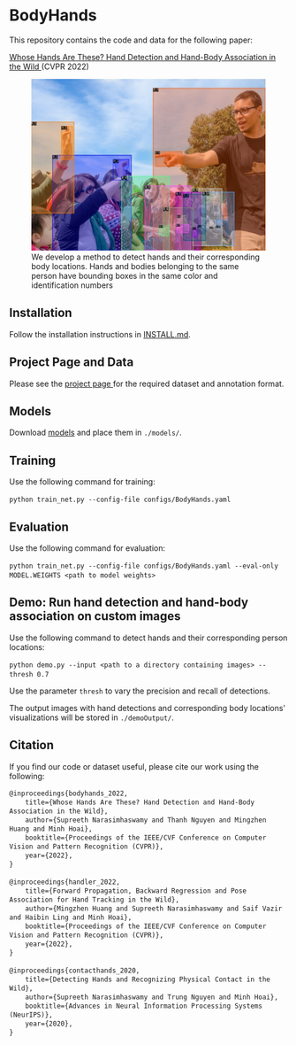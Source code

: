 # BodyHands

This repository contains the code and data for the following paper:

[Whose Hands Are These? Hand Detection and Hand-Body Association in the Wild
](https://www3.cs.stonybrook.edu/~sunarasimhas/webpage/BodyHands.pdf) (CVPR 2022)

<p align="center">
    <figure>
        <img src="teaser.jpeg" height="310" width="480" />
            <figcaption> We develop a method to detect hands and their corresponding body locations. Hands and bodies belonging to the      same person have bounding boxes in the same color and identification numbers </figcaption>
     </figure>
</p>


## Installation

Follow the installation instructions in [INSTALL.md](INSTALL.md). 

## Project Page and Data

Please see the [project page
](http://vision.cs.stonybrook.edu/~supreeth/BodyHands/) for the required dataset and annotation format.

## Models

Download [models](https://drive.google.com/drive/folders/1HT0dkeDXuewpcZTEAFYIy4i2Zut28xJ0?usp=sharing) and place them in ```./models/```.

## Training

Use the following command for training:

`python train_net.py --config-file configs/BodyHands.yaml`

## Evaluation

Use the following command for evaluation:

`python train_net.py --config-file configs/BodyHands.yaml --eval-only MODEL.WEIGHTS <path to model weights>`

## Demo: Run hand detection and hand-body association on custom images 

Use the following command to detect hands and their corresponding person locations:

`python demo.py --input <path to a directory containing images> --thresh 0.7`

Use the parameter ```thresh``` to vary the precision and recall of detections.

The output images with hand detections and corresponding body locations' visualizations will be stored in `./demoOutput/`. 

## Citation
If you find our code or dataset useful, please cite our work using the following:

```
@inproceedings{bodyhands_2022,
    title={Whose Hands Are These? Hand Detection and Hand-Body Association in the Wild},
    author={Supreeth Narasimhaswamy and Thanh Nguyen and Mingzhen Huang and Minh Hoai},
    booktitle={Proceedings of the IEEE/CVF Conference on Computer Vision and Pattern Recognition (CVPR)},
    year={2022},
}
            
@inproceedings{handler_2022,
    title={Forward Propagation, Backward Regression and Pose Association for Hand Tracking in the Wild},
    author={Mingzhen Huang and Supreeth Narasimhaswamy and Saif Vazir and Haibin Ling and Minh Hoai},
    booktitle={Proceedings of the IEEE/CVF Conference on Computer Vision and Pattern Recognition (CVPR)},
    year={2022},
}

@inproceedings{contacthands_2020,
    title={Detecting Hands and Recognizing Physical Contact in the Wild},
    author={Supreeth Narasimhaswamy and Trung Nguyen and Minh Hoai},
    booktitle={Advances in Neural Information Processing Systems (NeurIPS)},
    year={2020},
}
```
